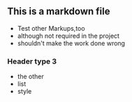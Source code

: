 ## This is a markdown file
* Test other Markups,too
* although not required in the project
* shouldn't make the work done wrong

### Header type 3
- the other
- list
- style
